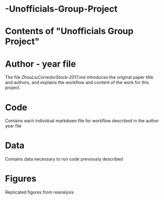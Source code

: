 # -Unofficials-Group-Project

# Contents of "Unofficials Group Project"

# Author - year file

The file *ZhouLiuCorredorStock-2017.md* introduces the original paper title and authors, and explains the workflow and content of the work for this project.

# Code 

Contains each individual markdown file for workflow described in the author year file

# Data

Contains data necessary to run code previously described

# Figures

Replicated figures from reanalysis
